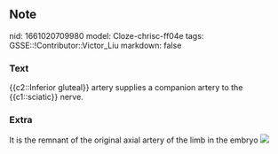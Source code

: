 ## Note
nid: 1661020709980
model: Cloze-chrisc-ff04e
tags: GSSE::!Contributor::Victor_Liu
markdown: false

### Text
{{c2::Inferior gluteal}} artery supplies a companion artery to the {{c1::sciatic}} nerve.

### Extra
It is the remnant of the original axial artery of the limb in the
embryo <img src=
"paste-eb13e4134f278aed485b4818971b3daced1ad63a.jpg">

